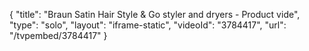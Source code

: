 {
    "title": "Braun Satin Hair Style & Go styler and dryers - Product vide",
    "type": "solo",
    "layout": "iframe-static",
    "videoId": "3784417",
    "url": "\/tvpembed\/3784417"
}